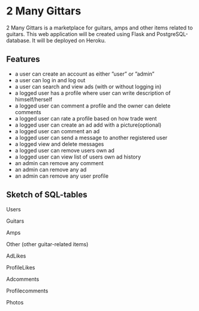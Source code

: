 # 2 Many Gittars

2 Many Gittars is a marketplace for guitars, amps and other items related to guitars. This web application will be created using Flask and PostgreSQL-database. It will be deployed on Heroku.


## Features
- a user can create an account as either ”user” or ”admin”
- a user can log in and log out
- a user can search and view ads (with or without logging in)
- a logged user has a profile where user can write description of himself/herself
- a logged user can comment a profile and the owner can delete comments
- a logged user can rate a profile based on how trade went
- a logged user can create an ad add with a picture(optional)
- a logged user can comment an ad
- a logged user can send a message to another registered user
- a logged view and delete messages
- a logged user can remove users own ad
- a logged user can view list of users own ad history
- an admin can remove any comment
- an admin can remove any ad
- an admin can remove any user profile

## Sketch of SQL-tables

Users

Guitars

Amps 

Other (other guitar-related items)

AdLikes

ProfileLikes

Adcomments

Profilecomments

Photos

